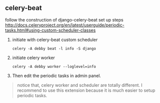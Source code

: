 ## celery-beat

follow the construction of django-celery-beat set up steps
http://docs.celeryproject.org/en/latest/userguide/periodic-tasks.html#using-custom-scheduler-classes

1. initiate with celery-beat custom scheduler

    `celery -A debby beat -l info -S django`

2. initiate celery worker

    `celery -A debby worker --loglevel=info`

3. Then edit the periodic tasks in admin panel.

> notice that, celery worker and scheduler are totally different.
> I recommend to use this extension because it is much easier to setup periodic tasks.